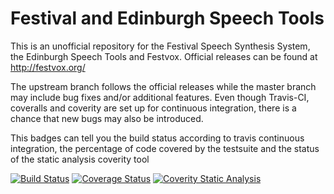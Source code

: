 Festival and Edinburgh Speech Tools
====================================

This is an unofficial repository for the Festival Speech Synthesis System,
the Edinburgh Speech Tools and Festvox. Official releases can be found
at http://festvox.org/

The upstream branch follows the official releases while the master branch
may include bug fixes and/or additional features. Even though Travis-CI,
coveralls and coverity are set up for continuous integration, there is
a chance that new bugs may also be introduced.

This badges can tell you the build status according to travis continuous
integration, the percentage of code covered by the testsuite and the status
of the static analysis coverity tool

[![Build Status](https://travis-ci.org/zeehio/festival_suite.svg?branch=master)](https://travis-ci.org/zeehio/festival_suite)
[![Coverage Status](https://coveralls.io/repos/zeehio/festival_suite/badge.svg?branch=master)](https://coveralls.io/r/zeehio/festival_suite?branch=master)
[![Coverity Static Analysis](https://scan.coverity.com/projects/3956/badge.svg)](https://scan.coverity.com/projects/3956)

